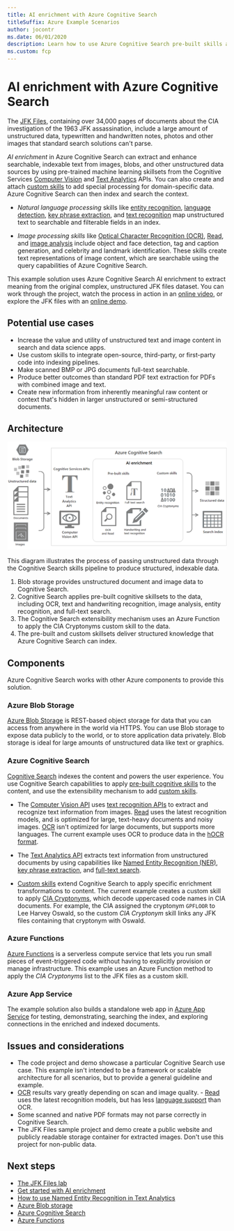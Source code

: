 ```yaml
---
title: AI enrichment with Azure Cognitive Search
titleSuffix: Azure Example Scenarios
author: jocontr
ms.date: 06/01/2020
description: Learn how to use Azure Cognitive Search pre-built skills and custom extensibility to enrich large unstructured data sets into indexable structured data.
ms.custom: fcp
---
```


# AI enrichment with Azure Cognitive Search

The [JFK Files](https://www.archives.gov/research/jfk/2017-release), containing over 34,000 pages of documents about the CIA investigation of the 1963 JFK assassination, include a large amount of unstructured data, typewritten and handwritten notes, photos and other images that standard search solutions can't parse.

*AI enrichment* in Azure Cognitive Search can extract and enhance searchable, indexable text from images, blobs, and other unstructured data sources by using pre-trained machine learning skillsets from the Cognitive Services [Computer Vision](https://docs.microsoft.com/azure/cognitive-services/computer-vision/home) and [Text Analytics](https://docs.microsoft.com/azure/cognitive-services/text-analytics/overview) APIs. You can also create and attach [custom skills](https://docs.microsoft.com/azure/search/cognitive-search-custom-skill-interface) to add special processing for domain-specific data. Azure Cognitive Search can then index and search the context.

- *Natural language processing* skills like [entity recognition](https://docs.microsoft.com/azure/search/cognitive-search-skill-entity-recognition), [language detection](https://docs.microsoft.com/azure/search/cognitive-search-skill-language-detection), [key phrase extraction](https://docs.microsoft.com/azure/search/cognitive-search-skill-keyphrases), and [text recognition](https://docs.microsoft.com/azure/cognitive-services/computer-vision/concept-recognizing-text) map unstructured text to searchable and filterable fields in an index.

- *Image processing skills* like [Optical Character Recognition (OCR)](https://docs.microsoft.com/azure/search/cognitive-search-skill-ocr), [Read](https://docs.microsoft.com/azure/cognitive-services/computer-vision/concept-recognizing-text#read-api), and [image analysis](https://docs.microsoft.com/azure/search/cognitive-search-skill-image-analysis) include object and face detection, tag and caption generation, and celebrity and landmark identification. These skills create text representations of image content, which are searchable using the query capabilities of Azure Cognitive Search.

This example solution uses Azure Cognitive Search AI enrichment to extract meaning from the original complex, unstructured JFK files dataset. You can work through the project, watch the process in action in an [online video](https://channel9.msdn.com/Shows/AI-Show/Using-Cognitive-Search-to-Understand-the-JFK-Documents), or explore the JFK files with an [online demo](https://aka.ms/jfkfiles-demo).

## Potential use cases

- Increase the value and utility of unstructured text and image content in search and data science apps.
- Use custom skills to integrate open-source, third-party, or first-party code into indexing pipelines.
- Make scanned BMP or JPG documents full-text searchable.
- Produce better outcomes than standard PDF text extraction for PDFs with combined image and text.
- Create new information from inherently meaningful raw content or context that's hidden in larger unstructured or semi-structured documents.

## Architecture

![Cognitive Search architecture to convert unstructured into structured data](../media/cognitive-search.png)

This diagram illustrates the process of passing unstructured data through the Cognitive Search skills pipeline to produce structured, indexable data.

1. Blob storage provides unstructured document and image data to Cognitive Search.
1. Cognitive Search applies pre-built cognitive skillsets to the data, including OCR, text and handwriting recognition, image analysis, entity recognition, and full-text search.
1. The Cognitive Search extensibility mechanism uses an Azure Function to apply the CIA Cryptonyms custom skill to the data.
1. The pre-built and custom skillsets deliver structured knowledge that Azure Cognitive Search can index.

## Components

Azure Cognitive Search works with other Azure components to provide this solution.

### Azure Blob Storage

[Azure Blob Storage](https://azure.microsoft.com/services/storage/blobs/) is REST-based object storage for data that you can access from anywhere in the world via HTTPS. You can use Blob storage to expose data publicly to the world, or to store application data privately. Blob storage is ideal for large amounts of unstructured data like text or graphics.

### Azure Cognitive Search

[Cognitive Search](https://azure.microsoft.com/services/search/) indexes the content and powers the user experience. You use Cognitive Search capabilities to apply [pre-built cognitive skills](https://docs.microsoft.com/azure/search/cognitive-search-predefined-skills) to the content, and use the extensibility mechanism to add [custom skills](https://docs.microsoft.com/azure/search/cognitive-search-custom-skill-interface).

- The [Computer Vision API](https://azure.microsoft.com/services/cognitive-services/computer-vision/) uses [text recognition APIs](https://docs.microsoft.com/azure/cognitive-services/computer-vision/concept-recognizing-text) to extract and recognize text information from images. [Read](https://docs.microsoft.com/azure/cognitive-services/computer-vision/concept-recognizing-text#read-api) uses the latest recognition models, and is optimized for large, text-heavy documents and noisy images. [OCR](https://docs.microsoft.com/azure/cognitive-services/computer-vision/concept-recognizing-text#ocr-optical-character-recognition-api) isn't optimized for large documents, but supports more languages. The current example uses OCR to produce data in the [hOCR format](https://en.wikipedia.org/wiki/HOCR).

- The [Text Analytics API](https://docs.microsoft.com/azure/cognitive-services/text-analytics/overview) extracts text information from unstructured documents by using capabilities like [Named Entity Recognition (NER)](https://docs.microsoft.com/azure/cognitive-services/text-analytics/how-tos/text-analytics-how-to-entity-linking), [key phrase extraction](https://docs.microsoft.com/azure/search/cognitive-search-skill-keyphrases), and [full-text search](https://docs.microsoft.com/azure/search/search-lucene-query-architecture).

- [Custom skills](https://docs.microsoft.com/azure/search/cognitive-search-custom-skill-interface) extend Cognitive Search to apply specific enrichment transformations to content. The current example creates a custom skill to apply [CIA Cryptonyms](https://www.maryferrell.org/php/cryptdb.php), which decode uppercased code names in CIA documents. For example, the CIA assigned the cryptonym `GPFLOOR` to Lee Harvey Oswald, so the custom *CIA Cryptonym* skill links any JFK files containing that cryptonym with Oswald.

### Azure Functions

[Azure Functions](https://docs.microsoft.com/azure/azure-functions/functions-overview) is a serverless compute service that lets you run small pieces of event-triggered code without having to explicitly provision or manage infrastructure. This example uses an Azure Function method to apply the *CIA Cryptonyms* list to the JFK files as a custom skill.

### Azure App Service

The example solution also builds a standalone web app in [Azure App Service](https://docs.microsoft.com/azure/app-service/) for testing, demonstrating, searching the index, and exploring connections in the enriched and indexed documents.

## Issues and considerations

- The code project and demo showcase a particular Cognitive Search use case. This example isn't intended to be a framework or scalable architecture for all scenarios, but to provide a general guideline and example.
- [OCR](https://docs.microsoft.com/azure/cognitive-services/computer-vision/concept-recognizing-text#ocr-optical-character-recognition-api) results vary greatly depending on scan and image quality. - [Read](https://docs.microsoft.com/azure/cognitive-services/computer-vision/concept-recognizing-text#read-api) uses the latest recognition models, but has less [language support](https://docs.microsoft.com/azure/cognitive-services/computer-vision/language-support#text-recognition) than OCR. 
- Some scanned and native PDF formats may not parse correctly in Cognitive Search.
- The JFK Files sample project and demo create a public website and publicly readable storage container for extracted images. Don't use this project for non-public data.

## Next steps

- [The JFK Files lab](https://github.com/microsoft/AzureSearch_JFK_Files)
- [Get started with AI enrichment](https://docs.microsoft.com/azure/search/cognitive-search-concept-intro)
- [How to use Named Entity Recognition in Text Analytics](https://docs.microsoft.com/azure/cognitive-services/text-analytics/how-tos/text-analytics-how-to-entity-linking)
- [Azure Blob storage](https://docs.microsoft.com/azure/storage/blobs/storage-blobs-introduction)
- [Azure Cognitive Search](https://docs.microsoft.com/azure/search/cognitive-search-resources-documentation)
- [Azure Functions](https://docs.microsoft.com/azure/azure-functions/)
